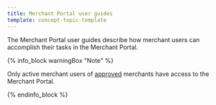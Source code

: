 ```yaml
---
title: Merchant Portal user guides
template: concept-topic-template
---
```

The Merchant Portal user guides describe how merchant users can accomplish their tasks in the Merchant Portal.

{% info_block warningBox "Note" %}

Only active merchant users of [approved](/docs/marketplace/user/back-office-user-guides/marketplace/merchants/managing-merchants.html#approving-and-denying-merchants) merchants have access to the Merchant Portal.

{% endinfo_block %}
